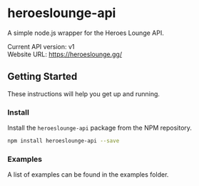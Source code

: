 # heroeslounge-api
A simple node.js wrapper for the Heroes Lounge API.

Current API version: v1\
Website URL: https://heroeslounge.gg/

## Getting Started
These instructions will help you get up and running.

### Install
Install the `heroeslounge-api` package from the NPM repository.
```bash
npm install heroeslounge-api --save
```

### Examples
A list of examples can be found in the examples folder.
